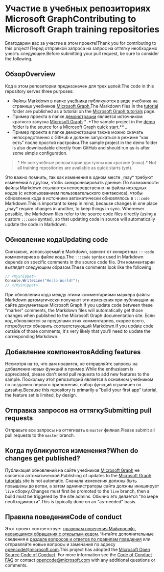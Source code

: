 # <a name="contributing-to-microsoft-graph-training-repositories"></a><span data-ttu-id="6d8ab-101">Участие в учебных репозиториях Microsoft Graph</span><span class="sxs-lookup"><span data-stu-id="6d8ab-101">Contributing to Microsoft Graph training repositories</span></span>

<span data-ttu-id="6d8ab-102">Благодарим вас за участие в этом проекте!</span><span class="sxs-lookup"><span data-stu-id="6d8ab-102">Thank you for contributing to this project!</span></span> <span data-ttu-id="6d8ab-103">Перед отправкой запроса на запрос на оттягку необходимо учесть следующее.</span><span class="sxs-lookup"><span data-stu-id="6d8ab-103">Before submitting your pull request, be sure to consider the following.</span></span>

## <a name="overview"></a><span data-ttu-id="6d8ab-104">Обзор</span><span class="sxs-lookup"><span data-stu-id="6d8ab-104">Overview</span></span>

<span data-ttu-id="6d8ab-105">Код в этом репозитории предназначен для трех целей:</span><span class="sxs-lookup"><span data-stu-id="6d8ab-105">The code in this repository serves three purposes:</span></span>

- <span data-ttu-id="6d8ab-106">Файлы Markdown в папке [учебника](/tutorial) публикуются в виде учебника на странице учебников [Microsoft Graph.](https://docs.microsoft.com/graph/tutorials)</span><span class="sxs-lookup"><span data-stu-id="6d8ab-106">The Markdown files in the [tutorial](/tutorial) folder are published as a tutorial on the [Microsoft Graph tutorials](https://docs.microsoft.com/graph/tutorials) page.</span></span>
- <span data-ttu-id="6d8ab-107">Пример проекта в папке [демонстрации](/demo) является источником краткого запуска [Microsoft Graph](https://developer.microsoft.com/graph/quick-start) *\** .\*</span><span class="sxs-lookup"><span data-stu-id="6d8ab-107">The sample project in the [demo](/demo) folder is the source for a [Microsoft Graph quick start](https://developer.microsoft.com/graph/quick-start).\**\** _</span></span>
- <span data-ttu-id="6d8ab-108">Пример проекта в папке демонстрации также можно скачать непосредственно с GitHub и должен запускаться в режиме "как есть" после простой настройки.</span><span class="sxs-lookup"><span data-stu-id="6d8ab-108">The sample project in the demo folder is also downloadable directly from GitHub and should run as-is after some simple configuration.</span></span>

> <span data-ttu-id="6d8ab-109">_*\**_ Не все учебные репозитории доступны как краткие (пока).</span><span class="sxs-lookup"><span data-stu-id="6d8ab-109">_*\**_ Not all training repositories are available as quick starts (yet).</span></span>

<span data-ttu-id="6d8ab-110">Это важно помнить, так как изменения в одном месте _may\* требуют изменений в другом, чтобы синхронизировать данные. По возможности файлы Markdown ссылаются непосредственно на файлы исходных кодов (с использованием пользовательского синтаксиса), чтобы обновление кода в источнике автоматически обновлялось в `:::code` Markdown.</span><span class="sxs-lookup"><span data-stu-id="6d8ab-110">This is important to keep in mind, because changes in one place _may\* require changes in another, to keep things in sync. Whereever possible, the Markdown files refer to the source code files directly (using a custom `:::code` syntax), so that updating code in source will automatically update the code in Markdown.</span></span>

## <a name="updating-code"></a><span data-ttu-id="6d8ab-111">Обновление кода</span><span class="sxs-lookup"><span data-stu-id="6d8ab-111">Updating code</span></span>

<span data-ttu-id="6d8ab-112">Синтаксис, используемый в Markdown, зависит от конкретных `:::code` комментариев в файле кода.</span><span class="sxs-lookup"><span data-stu-id="6d8ab-112">The `:::code` syntax used in Markdown depends on specific comments in the source code file.</span></span> <span data-ttu-id="6d8ab-113">Эти комментарии выглядят следующим образом:</span><span class="sxs-lookup"><span data-stu-id="6d8ab-113">These comments look like the following:</span></span>

```csharp
// <MySnippet>
Console.WriteLine("Hello World!");
// </MySnippet>
```

<span data-ttu-id="6d8ab-114">При обновлении кода между этими комментариями маркера файлы Markdown автоматически получают эти изменения при публикации на сайте документации Microsoft Graph.</span><span class="sxs-lookup"><span data-stu-id="6d8ab-114">If you update code between these "marker" comments, the Markdown files will automatically get those changes when published to the Microsoft Graph documentation site.</span></span> <span data-ttu-id="6d8ab-115">Если код обновляется за пределами этих комментариев, скорее всего, потребуется обновить соответствующий Markdown.</span><span class="sxs-lookup"><span data-stu-id="6d8ab-115">If you update code outside of those comments, it's very likely that you'll need to update the corresponding Markdown.</span></span>

## <a name="adding-features"></a><span data-ttu-id="6d8ab-116">Добавление компонентов</span><span class="sxs-lookup"><span data-stu-id="6d8ab-116">Adding features</span></span>

<span data-ttu-id="6d8ab-117">Несмотря на то, что вам нравится, не отправляйте запросы на добавление новых функций в пример.</span><span class="sxs-lookup"><span data-stu-id="6d8ab-117">While the enthusiasm is appreciated, please don't send pull requests to add new features to the sample.</span></span> <span data-ttu-id="6d8ab-118">Поскольку этот репозиторий является в основном учебником по созданию первого приложения, набор функций ограничен по дизайну.</span><span class="sxs-lookup"><span data-stu-id="6d8ab-118">Because this repository is primarily a "build your first app" tutorial, the feature set is limited, by design.</span></span>

## <a name="submitting-pull-requests"></a><span data-ttu-id="6d8ab-119">Отправка запросов на оттягку</span><span class="sxs-lookup"><span data-stu-id="6d8ab-119">Submitting pull requests</span></span>

<span data-ttu-id="6d8ab-120">Отправьте все запросы на оттягивать в `master` филиал.</span><span class="sxs-lookup"><span data-stu-id="6d8ab-120">Please submit all pull requests to the `master` branch.</span></span>

## <a name="when-do-changes-get-published"></a><span data-ttu-id="6d8ab-121">Когда публикуются изменения?</span><span class="sxs-lookup"><span data-stu-id="6d8ab-121">When do changes get published?</span></span>

<span data-ttu-id="6d8ab-122">Публикация обновлений на сайте учебников [Microsoft Graph](https://docs.microsoft.com/graph/tutorials) не является автоматической.</span><span class="sxs-lookup"><span data-stu-id="6d8ab-122">Publishing of updates to the [Microsoft Graph tutorials](https://docs.microsoft.com/graph/tutorials) site is not automatic.</span></span> <span data-ttu-id="6d8ab-123">Сначала изменения должны быть повышены до ветви, а затем администраторы сайта должны инициирует `live` сборку.</span><span class="sxs-lookup"><span data-stu-id="6d8ab-123">Changes must first be promoted to the `live` branch, then a build must be triggered by the site admins.</span></span> <span data-ttu-id="6d8ab-124">Обычно это делается "по мере необходимости".</span><span class="sxs-lookup"><span data-stu-id="6d8ab-124">This is typically done on an "as-needed" basis.</span></span>

## <a name="code-of-conduct"></a><span data-ttu-id="6d8ab-125">Правила поведения</span><span class="sxs-lookup"><span data-stu-id="6d8ab-125">Code of conduct</span></span>

<span data-ttu-id="6d8ab-p106">Этот проект соответствует [правилам поведения Майкрософт, касающимся обращения с открытым кодом](https://opensource.microsoft.com/codeofconduct/). Читайте дополнительные сведения в [разделе вопросов и ответов по правилам поведения](https://opensource.microsoft.com/codeofconduct/faq/) или отправляйте новые вопросы и замечания по адресу [opencode@microsoft.com](mailto:opencode@microsoft.com).</span><span class="sxs-lookup"><span data-stu-id="6d8ab-p106">This project has adopted the [Microsoft Open Source Code of Conduct](https://opensource.microsoft.com/codeofconduct/). For more information see the [Code of Conduct FAQ](https://opensource.microsoft.com/codeofconduct/faq/) or contact [opencode@microsoft.com](mailto:opencode@microsoft.com) with any additional questions or comments.</span></span>
